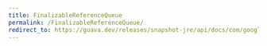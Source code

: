 ```yaml
---
title: FinalizableReferenceQueue
permalink: /FinalizableReferenceQueue/
redirect_to: https://guava.dev/releases/snapshot-jre/api/docs/com/google/common/base/FinalizableReferenceQueue.html
---
```

